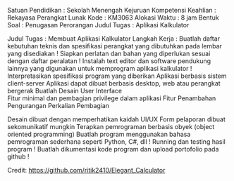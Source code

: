 Satuan Pendidikan	:	Sekolah Menengah Kejuruan
Kompetensi Keahlian	:	Rekayasa Perangkat Lunak
Kode				:	KM3063
Alokasi Waktu		:	8 jam
Bentuk Soal		:	Penugasan Perorangan
Judul Tugas		:	Aplikasi Kalkulator

Judul Tugas	: 	Membuat Aplikasi Kalkulator
Langkah Kerja	:
Buatlah daftar kebutuhan teknis dan spesifikasi perangkat yang dibutuhkan pada lembar yang disediakan !
Siapkan perlatan dan bahan yang diperlukan sesuai dengan daftar peralatan !
Instalah text editor dan software pendukung lainnya yang digunakan untuk memprogram aplikasi kalkulator !
Interpretasikan spesifikasi program yang diberikan
Aplikasi berbasis sistem client-server
Aplikasi dapat dibuat berbasis desktop, web atau perangkat bergerak
Buatlah Desain User Interface  
Fitur minimal dan pembagian privilege dalam aplikasi
Fitur
Penambahan
Pengurangan
Perkalian
Pembagian


Desain dibuat dengan memperhatikan kaidah UI/UX
Form pelaporan dibuat sekomunikatif mungkin 
Terapkan pemrograman berbasis obyek (object oriented programming)
Buatlah program menggunakan bahasa pemrograman sederhana seperti Python, C#, dll !
Running dan testing hasil program !
Buatlah dikumentasi kode program dan upload portofolio pada github !


Credit: https://github.com/ritik2410/Elegant_Calculator

